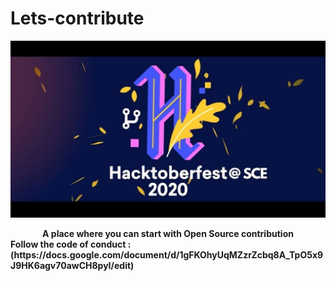 # Lets-contribute

![hacktoberfest](https://github.com/Hacktoberfest-SCE/start-with-github/blob/master/Resources/e0584bdb-7578-47c1-990b-e95d9dbe652e.jpg)
<div align="center"> <b>A place where you can start with Open Source contribution<b> </div>
<B>Follow the code of conduct : <B> (https://docs.google.com/document/d/1gFKOhyUqMZzrZcbq8A_TpO5x9J9HK6agv70awCH8pyI/edit)
